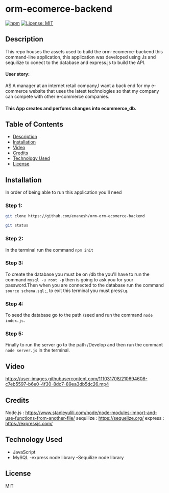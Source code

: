 # orm-ecomerce-backend



  [![npm](https://badge.fury.io/js/inquirer.svg)](http://badge.fury.io/js/inquirer)
  [![License: MIT](https://img.shields.io/badge/License-MIT-yellow.svg)](https://opensource.org/licenses/MIT)
  
  ## Description
This repo houses the assets used to build the orm-ecomerce-backend this command-line application, this application was developed using Js and sequilize to conect to the database and express.js to build the API.


#### User story:

AS A manager at an internet retail company,I want a back end for my e-commerce website that uses the latest technologies
so that my company can compete with other e-commerce companies.


#### This App creates and perfoms changes into ecommerce_db.



## Table of Contents
- [Description](#description)
- [Installation](#installation)
- [Video](#video)
- [Credits](#credits)
- [Technology Used](#technology-used)
- [License](#license)

## Installation


In order of being able to run this application you'll need

### Step 1:

```sh
git clone https://github.com/enanesh/orm-orm-ecomerce-backend

git status 
```

### Step 2:

In the terminal run the command `npm init`

### Step 3:
To create the database you must be on /db the you'll have to run the command `mysql -u root -p` then is going to ask you for your password.Then when you are connected to the database run the command `source schema.sql;`, to exit this terminal you must press`\q`.

### Step 4:

To seed the database go to the path /seed and run the command `node index.js`.

### Step 5:

Finally to run the server go to the path /Develop and then run the commant `node server.js` in the terminal.








## Video






https://user-images.githubusercontent.com/111031708/210694608-c7eb5597-b6e0-4f30-8dc7-89ea3db5dc26.mp4













## Credits

Node.js : https://www.stanleyulili.com/node/node-modules-import-and-use-functions-from-another-file/
sequilize : https://sequelize.org/
express : https://expressjs.com/



## Technology Used
- JavaScript
- MySQL
-express node library
-Sequilize node library

## License

MIT
